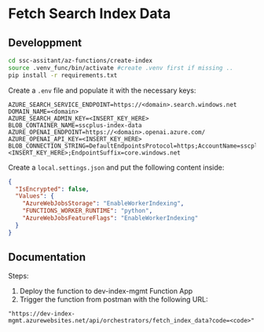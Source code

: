 # Fetch Search Index Data

## Developpment

```bash
cd ssc-assitant/az-functions/create-index
source .venv_func/bin/activate #create .venv first if missing ..
pip install -r requirements.txt 
```

Create a `.env` file and populate it with the necessary keys: 

```
AZURE_SEARCH_SERVICE_ENDPOINT=https://<domain>.search.windows.net
DOMAIN_NAME=<domain>
AZURE_SEARCH_ADMIN_KEY=<INSERT_KEY_HERE>
BLOB_CONTAINER_NAME=sscplus-index-data
AZURE_OPENAI_ENDPOINT=https://<domain>.openai.azure.com/
AZURE_OPENAI_API_KEY=<INSERT_KEY_HERE>
BLOB_CONNECTION_STRING=DefaultEndpointsProtocol=https;AccountName=sscplusdatastorage;AccountKey=<INSERT_KEY_HERE>;EndpointSuffix=core.windows.net
```

Create a `local.settings.json` and put the following content inside: 

```json
{
  "IsEncrypted": false,
  "Values": {
    "AzureWebJobsStorage": "EnableWorkerIndexing",
    "FUNCTIONS_WORKER_RUNTIME": "python",
    "AzureWebJobsFeatureFlags": "EnableWorkerIndexing"
  }
}
```

## Documentation

Steps:
1. Deploy the function to dev-index-mgmt Function App
2. Trigger the function from postman with the following URL:

`
"https://dev-index-mgmt.azurewebsites.net/api/orchestrators/fetch_index_data?code=<code>"
`